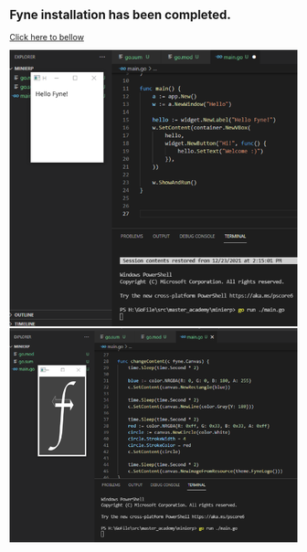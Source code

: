 ## Fyne installation has been completed.
[Click here to bellow](https://www.facebook.com/groups/codingbootcampbd/permalink/1136065446798547/)

![Fyne practice](images/step1.png)
![Fyne practice2](images/image1.png)
